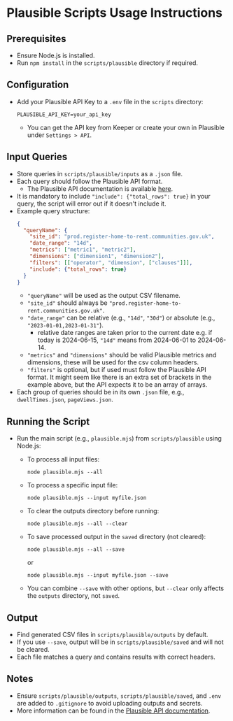 # Plausible Scripts Usage Instructions

## Prerequisites
- Ensure Node.js is installed.
- Run `npm install` in the `scripts/plausible` directory if required.

## Configuration
- Add your Plausible API Key to a `.env` file in the `scripts` directory:
  ```
  PLAUSIBLE_API_KEY=your_api_key
  ```
  - You can get the API key from Keeper or create your own in Plausible under  `Settings > API`.

## Input Queries
- Store queries in `scripts/plausible/inputs` as a `.json` file.
- Each query should follow the Plausible API format.
  - The Plausible API documentation is available [here](https://plausible.io/docs/stats-api).
- It is mandatory to include `"include": {"total_rows": true}` in your query, the script will error out if it doesn't include it.
- Example query structure:
  ```json
  {
    "queryName": {
      "site_id": "prod.register-home-to-rent.communities.gov.uk",
      "date_range": "14d",
      "metrics": ["metric1", "metric2"],
      "dimensions": ["dimension1", "dimension2"],
      "filters": [["operator", "dimension", ["clauses"]]],
      "include": {"total_rows": true}
    }
  }
  ```
  - `"queryName"` will be used as the output CSV filename.
  - `"site_id"` should always be `"prod.register-home-to-rent.communities.gov.uk"`.
  - `"date_range"` can be relative (e.g., `"14d"`, `"30d"`) or absolute (e.g., `"2023-01-01,2023-01-31"`).
    - relative date ranges are taken prior to the current date e.g. if today is 2024-06-15, `"14d"` means from 2024-06-01 to 2024-06-14.
  - `"metrics"` and `"dimensions"` should be valid Plausible metrics and dimensions, these will be used for the csv column headers.
  - `"filters"` is optional, but if used must follow the Plausible API format. It might seem like there is an extra set of brackets in the example above, but the API expects it to be an array of arrays.
- Each group of queries should be in its own `.json` file, e.g., `dwellTimes.json`, `pageViews.json`.

## Running the Script
- Run the main script (e.g., `plausible.mjs`) from `scripts/plausible` using Node.js:

  - To process all input files:
    ```
    node plausible.mjs --all
    ```
  - To process a specific input file:
    ```
    node plausible.mjs --input myfile.json
    ```
  - To clear the outputs directory before running:
    ```
    node plausible.mjs --all --clear
    ```
  - To save processed output in the `saved` directory (not cleared):
    ```
    node plausible.mjs --all --save
    ```
    or
    ```
    node plausible.mjs --input myfile.json --save
    ```
  - You can combine `--save` with other options, but `--clear` only affects the `outputs` directory, not `saved`.

## Output
- Find generated CSV files in `scripts/plausible/outputs` by default.
- If you use `--save`, output will be in `scripts/plausible/saved` and will not be cleared.
- Each file matches a query and contains results with correct headers.

## Notes
- Ensure `scripts/plausible/outputs`, `scripts/plausible/saved`, and `.env` are added to `.gitignore` to avoid uploading outputs and secrets.
- More information can be found in the [Plausible API documentation](https://plausible.io/docs/stats-api).

